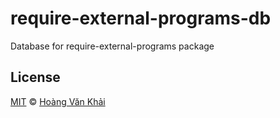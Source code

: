 # require-external-programs-db

Database for require-external-programs package

## License

[MIT](https://git.io/fx1N6) © [Hoàng Văn Khải](https://github.com/KSXGitHub)

